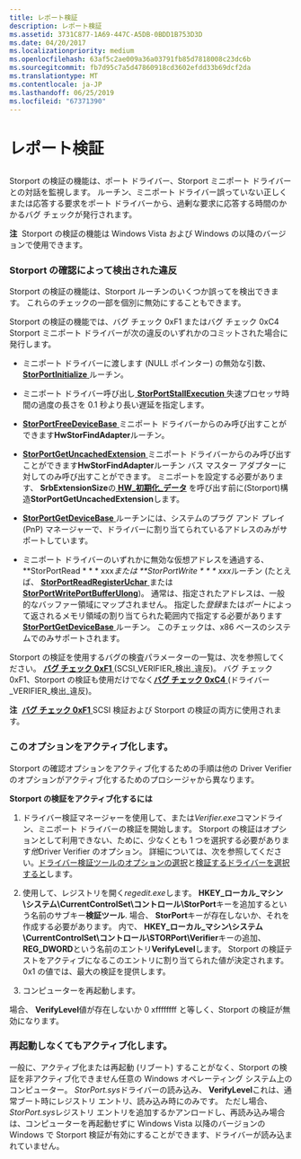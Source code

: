 ```yaml
---
title: レポート検証
description: レポート検証
ms.assetid: 3731C877-1A69-447C-A5DB-0BDD1B753D3D
ms.date: 04/20/2017
ms.localizationpriority: medium
ms.openlocfilehash: 63af5c2ae009a36a03791fb85d7818008c23dc6b
ms.sourcegitcommit: fb7d95c7a5d47860918cd3602efdd33b69dcf2da
ms.translationtype: MT
ms.contentlocale: ja-JP
ms.lasthandoff: 06/25/2019
ms.locfileid: "67371390"
---
```

# <a name="storport-verification"></a>レポート検証


## <span id="ddk_storport_verification_tools"></span><span id="DDK_STORPORT_VERIFICATION_TOOLS"></span>


Storport の検証の機能は、ポート ドライバー、Storport ミニポート ドライバーとの対話を監視します。 ルーチン、ミニポート ドライバー誤っていない正しくまたは応答する要求をポート ドライバーから、過剰な要求に応答する時間のかかるバグ チェックが発行されます。

**注**  Storport の検証の機能は Windows Vista および Windows の以降のバージョンで使用できます。

 

### <a name="span-idviolationsdetectedbystorportverificationspanspan-idviolationsdetectedbystorportverificationspanviolations-detected-by-storport-verification"></a><span id="violations_detected_by_storport_verification"></span><span id="VIOLATIONS_DETECTED_BY_STORPORT_VERIFICATION"></span>Storport の確認によって検出された違反

Storport の検証の機能は、Storport ルーチンのいくつか誤ってを検出できます。 これらのチェックの一部を個別に無効にすることもできます。

Storport の検証の機能では、バグ チェック 0xF1 またはバグ チェック 0xC4 Storport ミニポート ドライバーが次の違反のいずれかのコミットされた場合に発行します。

-   ミニポート ドライバーに渡します (NULL ポインター) の無効な引数、 [ **StorPortInitialize** ](https://docs.microsoft.com/windows-hardware/drivers/ddi/content/storport/nf-storport-storportinitialize)ルーチン。

-   ミニポート ドライバー呼び出し[ **StorPortStallExecution** ](https://docs.microsoft.com/windows-hardware/drivers/ddi/content/storport/nf-storport-storportstallexecution)失速プロセッサ時間の過度の長さを 0.1 秒より長い遅延を指定します。

-   [**StorPortFreeDeviceBase** ](https://docs.microsoft.com/windows-hardware/drivers/ddi/content/storport/nf-storport-storportfreedevicebase)ミニポート ドライバーからのみ呼び出すことができます**HwStorFindAdapter**ルーチン。

-   [**StorPortGetUncachedExtension** ](https://docs.microsoft.com/windows-hardware/drivers/ddi/content/storport/nf-storport-storportgetuncachedextension)ミニポート ドライバーからのみ呼び出すことができます**HwStorFindAdapter**ルーチン バス マスター アダプターに対してのみ呼び出すことができます。 ミニポートを設定する必要があります、 **SrbExtensionSize**の[ **HW\_初期化\_データ**](https://docs.microsoft.com/windows-hardware/drivers/ddi/content/storport/ns-storport-_hw_initialization_data) を呼び出す前に(Storport)構造**StorPortGetUncachedExtension**します。

-   [ **StorPortGetDeviceBase** ](https://docs.microsoft.com/windows-hardware/drivers/ddi/content/storport/nf-storport-storportgetdevicebase)ルーチンには、システムのプラグ アンド プレイ (PnP) マネージャーで、ドライバーに割り当てられているアドレスのみがサポートしています。

-   ミニポート ドライバーのいずれかに無効な仮想アドレスを通過する、**StorPortRead * * * xxx*または **StorPortWrite * * * xxx*ルーチン (たとえば、 [ **StorPortReadRegisterUchar** ](https://docs.microsoft.com/windows-hardware/drivers/ddi/content/storport/nf-storport-storportreadregisteruchar)または[ **StorPortWritePortBufferUlong**](https://docs.microsoft.com/windows-hardware/drivers/ddi/content/storport/nf-storport-storportwriteportbufferulong))。 通常は、指定されたアドレスは、一般的なバッファー領域にマップされません。 指定した*登録*または*ポート*によって返されるメモリ領域の割り当てられた範囲内で指定する必要があります[ **StorPortGetDeviceBase** ](https://docs.microsoft.com/windows-hardware/drivers/ddi/content/storport/nf-storport-storportgetdevicebase)ルーチン。 このチェックは、x86 ベースのシステムでのみサポートされます。

Storport の検証を使用するバグの検査パラメーターの一覧は、次を参照してください。 [**バグ チェック 0xF1** ](https://docs.microsoft.com/windows-hardware/drivers/debugger/bug-check-0xf1--scsi-verifier-detected-violation) (SCSI\_VERIFIER\_検出\_違反)。 バグ チェック 0xF1、Storport の検証も使用だけでなく[**バグ チェック 0xC4** ](https://docs.microsoft.com/windows-hardware/drivers/debugger/bug-check-0xc4--driver-verifier-detected-violation) (ドライバー\_VERIFIER\_検出\_違反)。

**注**  [**バグ チェック 0xF1** ](https://docs.microsoft.com/windows-hardware/drivers/debugger/bug-check-0xf1--scsi-verifier-detected-violation) SCSI 検証および Storport の検証の両方に使用されます。

 

### <a name="span-idactivatingthisoptionspanspan-idactivatingthisoptionspanactivating-this-option"></a><span id="activating_this_option"></span><span id="ACTIVATING_THIS_OPTION"></span>このオプションをアクティブ化します。

Storport の確認オプションをアクティブ化するための手順は他の Driver Verifier のオプションがアクティブ化するためのプロシージャから異なります。

**Storport の検証をアクティブ化するには**

1.  ドライバー検証マネージャーを使用して、または*Verifier.exe*コマンドライン、ミニポート ドライバーの検証を開始します。 Storport の検証はオプションとして利用できない、ために、少なくとも 1 つを選択する必要があります*他*Driver Verifier のオプション。 詳細については、次を参照してください。[ドライバー検証ツールのオプションの選択](selecting-driver-verifier-options.md)と[検証するドライバーを選択すると](selecting-drivers-to-be-verified.md)します。

2.  使用して、レジストリを開く*regedit.exe*します。 **HKEY\_ローカル\_マシン\\システム\\CurrentControlSet\\コントロール\\StorPort**キーを追加するという名前のサブキー**検証ツール**. 場合、 **StorPort**キーが存在しないか、それを作成する必要があります。 内で、 **HKEY\_ローカル\_マシン\\システム\\CurrentControlSet\\コントロール\\STORPort\\Verifier**キーの追加、 **REG\_DWORD**という名前のエントリ**VerifyLevel**します。 Storport の検証テストをアクティブになるこのエントリに割り当てられた値が決定されます。 0x1 の値では、最大の検証を提供します。

3.  コンピューターを再起動します。

場合、 **VerifyLevel**値が存在しないか 0 xffffffff と等しく、Storport の検証が無効になります。

### <a name="span-idactivatingwithoutrebootingspanspan-idactivatingwithoutrebootingspanactivating-without-rebooting"></a><span id="activating_without_rebooting"></span><span id="ACTIVATING_WITHOUT_REBOOTING"></span>再起動しなくてもアクティブ化します。

一般に、アクティブ化または再起動 (リブート) することがなく、Storport の検証を非アクティブ化できません任意の Windows オペレーティング システム上のコンピューター。 *StorPort.sys*ドライバーの読み込み、 **VerifyLevel**これは、通常ブート時にレジストリ エントリ、読み込み時にのみです。 ただし場合、 *StorPort.sys*レジストリ エントリを追加するかアンロードし、再読み込み場合は、コンピューターを再起動せずに Windows Vista 以降のバージョンの Windows で Storport 検証が有効にすることができます、ドライバーが読み込まれていません。

 

 





